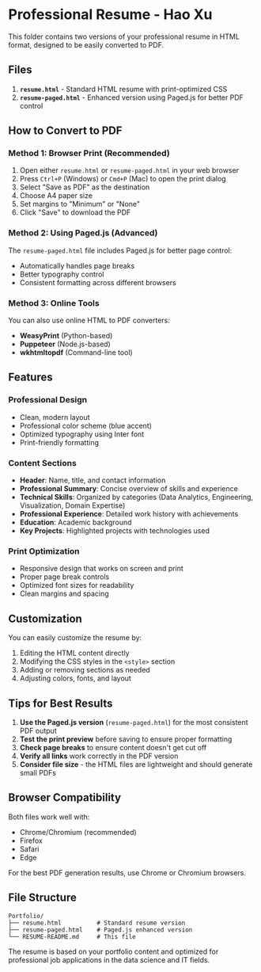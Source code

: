 # Professional Resume - Hao Xu

This folder contains two versions of your professional resume in HTML format, designed to be easily converted to PDF.

## Files

1. **`resume.html`** - Standard HTML resume with print-optimized CSS
2. **`resume-paged.html`** - Enhanced version using Paged.js for better PDF control

## How to Convert to PDF

### Method 1: Browser Print (Recommended)
1. Open either `resume.html` or `resume-paged.html` in your web browser
2. Press `Ctrl+P` (Windows) or `Cmd+P` (Mac) to open the print dialog
3. Select "Save as PDF" as the destination
4. Choose A4 paper size
5. Set margins to "Minimum" or "None"
6. Click "Save" to download the PDF

### Method 2: Using Paged.js (Advanced)
The `resume-paged.html` file includes Paged.js for better page control:
- Automatically handles page breaks
- Better typography control
- Consistent formatting across different browsers

### Method 3: Online Tools
You can also use online HTML to PDF converters:
- **WeasyPrint** (Python-based)
- **Puppeteer** (Node.js-based)
- **wkhtmltopdf** (Command-line tool)

## Features

### Professional Design
- Clean, modern layout
- Professional color scheme (blue accent)
- Optimized typography using Inter font
- Print-friendly formatting

### Content Sections
- **Header**: Name, title, and contact information
- **Professional Summary**: Concise overview of skills and experience
- **Technical Skills**: Organized by categories (Data Analytics, Engineering, Visualization, Domain Expertise)
- **Professional Experience**: Detailed work history with achievements
- **Education**: Academic background
- **Key Projects**: Highlighted projects with technologies used

### Print Optimization
- Responsive design that works on screen and print
- Proper page break controls
- Optimized font sizes for readability
- Clean margins and spacing

## Customization

You can easily customize the resume by:
1. Editing the HTML content directly
2. Modifying the CSS styles in the `<style>` section
3. Adding or removing sections as needed
4. Adjusting colors, fonts, and layout

## Tips for Best Results

1. **Use the Paged.js version** (`resume-paged.html`) for the most consistent PDF output
2. **Test the print preview** before saving to ensure proper formatting
3. **Check page breaks** to ensure content doesn't get cut off
4. **Verify all links** work correctly in the PDF version
5. **Consider file size** - the HTML files are lightweight and should generate small PDFs

## Browser Compatibility

Both files work well with:
- Chrome/Chromium (recommended)
- Firefox
- Safari
- Edge

For the best PDF generation results, use Chrome or Chromium browsers.

## File Structure

```
Portfolio/
├── resume.html          # Standard resume version
├── resume-paged.html    # Paged.js enhanced version
└── RESUME-README.md     # This file
```

The resume is based on your portfolio content and optimized for professional job applications in the data science and IT fields.
